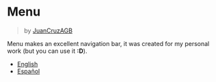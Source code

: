# Menu
> by [JuanCruzAGB](https://github.com/JuanCruzAGB)

Menu makes an excellent navigation bar, it was created for my personal work (but you can use it **:D**).

 - [English](https://github.com/JuanCruzAGB/Menu/blob/master/doc/en.md)
 - [Español](https://github.com/JuanCruzAGB/Menu/blob/master/doc/es.md)